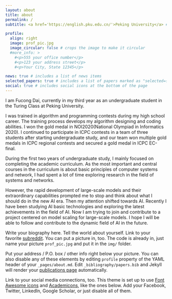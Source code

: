```yaml
---
layout: about
title: about
permalink: /
subtitle: <a href='https://english.pku.edu.cn/'>Peking University</a> #. Address. Contacts. Moto. Etc.

profile:
  align: right
  image: prof_pic.jpg
  image_circular: false # crops the image to make it circular
  #more_info: >
    #<p>555 your office number</p>
    #<p>123 your address street</p>
    #<p>Your City, State 12345</p>

news: true # includes a list of news items
selected_papers: true # includes a list of papers marked as "selected={true}"
social: true # includes social icons at the bottom of the page
---
```


I am Fucong Dai, currently in my third year as an undergraduate student in the Turing Class at Peking University.

I was trained in algorithm and programming contests during my high school career. The training process develops my algorithm designing and coding abilities. I won the gold medal in NOI2020(National Olympiad in Informatics 2020). I continued to participate in ICPC contests in a team of three students after starting undergraduate study, and our team won multiple gold medals in ICPC regional contests and secured a gold medal in ICPC EC-final.

During the first two years of undergraduate study, I mainly focused on completing the academic curriculum. As the most important and central courses in the curriculum is about basic principles of computer systems and network, I had spent a lot of time exploring research in the field of systems and networks.

However, the rapid development of large-scale models and their extraordinary capabilities prompted me to stop and think about what I should do in the new AI era. Then my attention shifted towards AI. Recently I have been studying AI basic technologies and exploring the latest achievements in the field of AI. Now I am trying to join and contribute to a project centered on model scaling for large-scale models. I hope I will be able to follow and contribute to the dynamic field of AI in the future.

Write your biography here. Tell the world about yourself. Link to your favorite [subreddit](http://reddit.com). You can put a picture in, too. The code is already in, just name your picture `prof_pic.jpg` and put it in the `img/` folder.

Put your address / P.O. box / other info right below your picture. You can also disable any of these elements by editing `profile` property of the YAML header of your `_pages/about.md`. Edit `_bibliography/papers.bib` and Jekyll will render your [publications page](/al-folio/publications/) automatically.

Link to your social media connections, too. This theme is set up to use [Font Awesome icons](https://fontawesome.com/) and [Academicons](https://jpswalsh.github.io/academicons/), like the ones below. Add your Facebook, Twitter, LinkedIn, Google Scholar, or just disable all of them.
